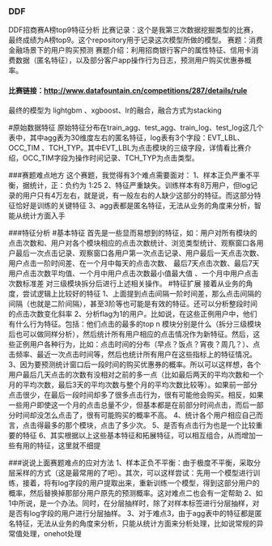 ### DDF
DDF招商赛A榜top9特征分析
比赛记录：这个是我第三次数据挖掘类型的比赛，最终成绩为A榜top9。这个repository用于记录这次模型所做的模型。
赛题：消费金融场景下的用户购买预测
赛题介绍：利用招商银行客户的属性特征、信用卡消费数据（匿名特征），以及部分客户app操作行为日志，预测用户购买优惠券概率。

#### 比赛链接：http://www.datafountain.cn/competitions/287/details/rule
最终的模型为 lightgbm 、xgboost、lr的融合，融合方式为stacking

#原始数据特征
原始特征分布在train_agg、test_agg、train_log、test_log这几个表中，其中agg表为30维度左右的匿名特征，log表有3个字段：EVT_LBL、	
OCC_TIM	、TCH_TYP。其中EVT_LBL为点击模块的三级字段，详情看比赛介绍，OCC_TIM字段为操作时间记录、TCH_TYP为点击类型。

###赛题难点地方
这个赛题，我觉得有3个难点需要面对：
1、样本正负严重不平衡，据统计，正：负约为 1:25
2、特征严重缺失。训练样本有8万用户，但log记录的用户只有4万左右，就是说，有一般左右的人缺少这部分的特征。而这部分特征恰好是训练的关键特征
3、agg表都是匿名特征，无法从业务的角度来分析，智能从统计方面入手

###特征分析
#基本特征
首先是一些显而易想到的特征，如：用户对所有模块的点击次数和、用户对各个模块相应的点击次数统计、浏览类型统计、观察窗口各用户最后一次点击记录、观察窗口各用户第一次点击记录、用户最后一天点击次数、用户点击一阶时间差、在一个月中每天的点击次数、 最后7天点击次数、最后7天用户点击次数平均值、一个月中用户点击次数最小值最大值 、一个月中用户点击次数标准差  对三级模块拆分后进行上述相关操作。
#特征扩展
接着从业务的角度，尝试逻辑上比较好的特征
1、上面提到点击间隔一阶时间差，那么点击间隔的间隔（也就是二阶间隔），甚至3阶等也可能是有效的特征。还可以分析整段时间的点击次数变化斜率
2、分析flag为1的用户。比如说，在这些正例用户中，他们有什么行为特征。包括：他们点击的最多的top n 模块分别是什么（拆分三级模块后也可以做同样分析），然后统计所有用户相应的点击情况作为新特征。然后，这些正例用户各种行为，比如：点击时间的分布（早点？饭点？宵夜？周几？）、点击频率、最近一次点击时间等，然后也统计所有用户在这些指标上的特征情况。
3、因为要预测统计窗口后一段时间的购买优惠券的概率。所以可以这样想，各个用户最后几天点击的次数有没相对之前的多一点（比如最后两天的平均次数和一个月的平均次数，最后3天的平均次数与整个月的平均次数比较等）。如果前一部分点击很少，在最后一段时间却多了很多点击行为，很有可能他会购买。相反，如果一些用户即使这一个月的点击总量不少，但基本都是在前部分时间点击，而后一部分时间却没怎么点击了，很有可能购买的概率不高。
4、统计各个用户相应自己而言，点击得最多的那个模块，点击了多少次。
5、是否有点击行为也是一个比较重要的特征
6、其实根据以上这些基本特征和拓展特征，可以相互组合，从而增加一些有用的特征，这里就不细提

###说说上面赛题难点的应对方法
1、样本正负不平衡：由于极度不平衡，采取分层采样的方式（这是最常用的了吧）。其次，可以这样尝试：先用一个模型进行训练，接着，将有log字段的用户提取出来，重新训练一个模型，得到这部分用户的概率，然后替换掉那部分用户原先的预测概率。这对难点二也会有一定帮助
2、如1中所说，是一个办法。同时，在分层抽样时，除了对样本标签进行分层抽样，对是否有log字段的用户进行分层抽样。
3、对于难点3，由于agg表中的特征都是匿名特征，无法从业务的角度来分析，只能从统计方面来分析处理，比如说常规的异常值处理，onehot处理
